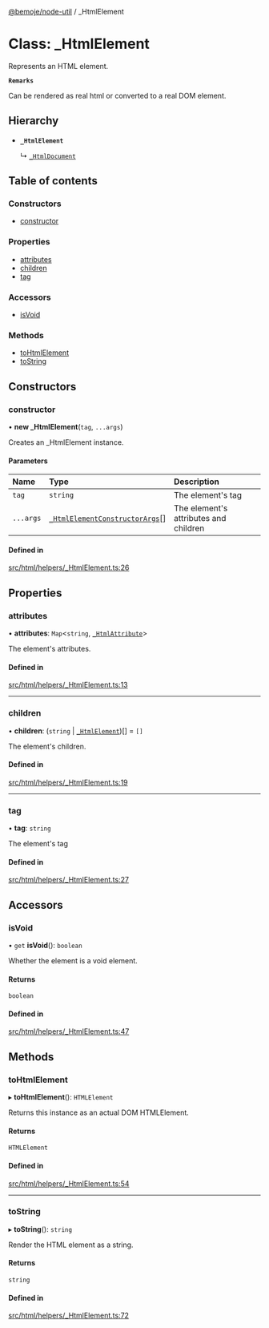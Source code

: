 [@bemoje/node-util](/docs/md/index.md) / \_HtmlElement

# Class: \_HtmlElement

Represents an HTML element.

**`Remarks`**

Can be rendered as real html or converted to a real DOM element.

## Hierarchy

- **`_HtmlElement`**

  ↳ [`_HtmlDocument`](/docs/md/classes/HtmlDocument.md)

## Table of contents

### Constructors

- [constructor](/docs/md/classes/HtmlElement.md#constructor)

### Properties

- [attributes](/docs/md/classes/HtmlElement.md#attributes)
- [children](/docs/md/classes/HtmlElement.md#children)
- [tag](/docs/md/classes/HtmlElement.md#tag)

### Accessors

- [isVoid](/docs/md/classes/HtmlElement.md#isvoid)

### Methods

- [toHtmlElement](/docs/md/classes/HtmlElement.md#tohtmlelement)
- [toString](/docs/md/classes/HtmlElement.md#tostring)

## Constructors

### constructor

• **new _HtmlElement**(`tag`, `...args`)

Creates an _HtmlElement instance.

#### Parameters

| Name | Type | Description |
| :------ | :------ | :------ |
| `tag` | `string` | The element's tag |
| `...args` | [`_HtmlElementConstructorArgs`](/docs/md/index.md#_htmlelementconstructorargs)[] | The element's attributes and children |

#### Defined in

[src/html/helpers/_HtmlElement.ts:26](https://github.com/bemoje/bemoje-node-util/blob/b545282/src/html/helpers/_HtmlElement.ts#L26)

## Properties

### attributes

• **attributes**: `Map`<`string`, [`_HtmlAttribute`](/docs/md/classes/HtmlAttribute.md)\>

The element's attributes.

#### Defined in

[src/html/helpers/_HtmlElement.ts:13](https://github.com/bemoje/bemoje-node-util/blob/b545282/src/html/helpers/_HtmlElement.ts#L13)

___

### children

• **children**: (`string` \| [`_HtmlElement`](/docs/md/classes/HtmlElement.md))[] = `[]`

The element's children.

#### Defined in

[src/html/helpers/_HtmlElement.ts:19](https://github.com/bemoje/bemoje-node-util/blob/b545282/src/html/helpers/_HtmlElement.ts#L19)

___

### tag

• **tag**: `string`

The element's tag

#### Defined in

[src/html/helpers/_HtmlElement.ts:27](https://github.com/bemoje/bemoje-node-util/blob/b545282/src/html/helpers/_HtmlElement.ts#L27)

## Accessors

### isVoid

• `get` **isVoid**(): `boolean`

Whether the element is a void element.

#### Returns

`boolean`

#### Defined in

[src/html/helpers/_HtmlElement.ts:47](https://github.com/bemoje/bemoje-node-util/blob/b545282/src/html/helpers/_HtmlElement.ts#L47)

## Methods

### toHtmlElement

▸ **toHtmlElement**(): `HTMLElement`

Returns this instance as an actual DOM HTMLElement.

#### Returns

`HTMLElement`

#### Defined in

[src/html/helpers/_HtmlElement.ts:54](https://github.com/bemoje/bemoje-node-util/blob/b545282/src/html/helpers/_HtmlElement.ts#L54)

___

### toString

▸ **toString**(): `string`

Render the HTML element as a string.

#### Returns

`string`

#### Defined in

[src/html/helpers/_HtmlElement.ts:72](https://github.com/bemoje/bemoje-node-util/blob/b545282/src/html/helpers/_HtmlElement.ts#L72)
